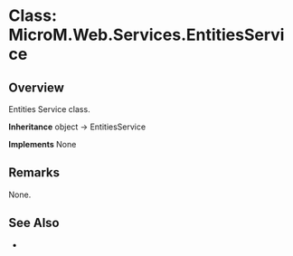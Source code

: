 # Class: MicroM.Web.Services.EntitiesService
## Overview
Entities Service class.

**Inheritance**
object -> EntitiesService

**Implements**
None

## Remarks
None.

## See Also
-